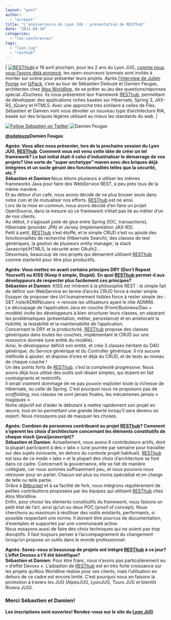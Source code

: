 ```yaml
---
layout: "post"
author: 
  - "acrepet"
title: "L’anniversaire du Lyon JUG : présentation de RESThub"
date: "2011-04-14"
categories: 
  - "les-conferences"
tags: 
  - "lyon-jug"
  - "resthub"
---
```


| [![RESTHub](/assets/2011/04/2011-04-14-lanniversaire-du-lyon-jug-presentation-de-resthub/logo.png "RESTHub")](http://resthub.org/)Le 19 avril prochain, pour les 2 ans du Lyon JUG, [comme nous vous l’avons déjà annoncé](http://jduchess.org/duchess-france/blog/a-la-decouverte-de-izpack-avec-julien-ponge/), les open-sourceurs lyonnais sont invités à monter sur scène pour présenter leurs projets. Après [l’interview de Julien Ponge](http://jduchess.org/duchess-france/blog/a-la-decouverte-de-izpack-avec-julien-ponge/) sur [IzPack](http://izpack.org/), c’est au tour de Sébastien Deleuze et Damien Feugas, architectes chez [Atos Worldline](http://www.atosworldline.com/index.htm), de se prêter au jeu des questions/réponses spécial JDuchess. Ils nous présentent leur framework [RESThub](http://resthub.org/), permettant de développer des applications riches basées sur Hibernate, Spring 3, JAX-RS, jQuery et HTML5. Avec une approche très similaire à celles de Flex, Sébastien et Damien vont vous dévoiler un nouveau type d’architecture RIA, basée sur des briques légères utilisant au mieux les standards du web. |

 [![Follow Sebastien on Twitter](/assets/2011/04/2011-04-14-lanniversaire-du-lyon-jug-presentation-de-resthub/seb.jpg)](http://twitter.com/sdeleuze) ![Damien Feugas](/assets/2011/04/2011-04-14-lanniversaire-du-lyon-jug-presentation-de-resthub/DamienFeugas.jpg)

[**@sdeleuze**](http://twitter.com/sdeleuze "Follow Sébastien on Twitter")**Damien Feugas**

**Agnès: Vous allez nous présenter, lors de la prochaine session du Lyon JUG, [RESThub](http://resthub.org/). Comment vous est venu cette idée de créer un tel framework? Le but initial était-il celui d’industrialiser le démarrage de vos projets? Une sorte de “super archetype” maven avec des briques déjà intégrées et un socle gérant des fonctionnalités telles que la sécurité, etc.?**  
**Sébastien et Damien**:Nous étions plusieurs à utiliser les mêmes frameworks Java pour faire des WebService REST, à peu près tous de la même manière.  
Et au détour d’un café, nous avons décidé de ne plus bosser seuls dans notre coin et de mutualiser nos efforts. [RESThub](http://resthub.org/) est né ainsi.  
Lors de la mise en commun, nous avons décidé d’en faire un projet OpenSource, dans la mesure où ce framework n’était pas lié au métier d’un de nos clients.  
Au début, il s’agissait juste de glue entre Spring (IOC, transactions), Hibernate (provider JPA) et Jersey (implémentation JAX-RS).  
Petit à petit, [RESThub](http://resthub.org/) s’est étoffé, et le simple CRUD s’est vu ajouté des fonctionnalités de recherche (Hibernate Search), des classes de test génériques, la gestion de plusieurs entity-manager, la stack Javascript/HTML5, la sécurité avec OAuth2…  
Désormais, beaucoup de nos projets qui démarrent utilisent [RESThub](http://resthub.org/) comme starterkit pour être plus productifs.

**Agnès: Vous mettez en avant certains principes DRY (Don’t Repeat Yourself) ou KISS (Keep it simple, Stupid). En quoi [RESThub](http://resthub.org/) permet-il aux développeurs de respecter plus facilement ces principes?**  
**Sébastien et Damien**: KISS est inhérent à la philosophie REST : le simple fait de définir son WebService en terme d’accès CRUD force à rester simple.  
Essayer de proposer des Url humainement lisibles force à rester simple (ex : GET /role/ADMIN/users -> renvoie les utilisateurs ayant le rôle ADMIN).  
Le découpage de l’application Java en couche (Front/Business/Dao + modèle) invite les développeurs à bien structurer leurs classes, en séparant les problématiques (présentation, métier, persistance) et en améliorant la lisibilité, la testabilité et la maintenabilité de l’application.  
Concernant le DRY et la productivité, [RESThub](http://resthub.org/) propose des classes génériques dans toutes les couches, implémentant le CRUD sur une ressource donnée (une entité du modèle).  
Ainsi, le développeur définit son entité, et crée 3 classes héritant du DAO générique, du Service générique et du Controller générique. Il n’a aucune méthode à ajouter, et dispose d’ores et déjà du CRUD, et de tests au niveau de chaque couche !  
Un des points forts de [RESThub](http://resthub.org/), c’est la complexité progressive. Nous avons déjà tous utilisé des outils soit-disant simples, qui étaient en fait contraignants et restrictifs.  
Il serait vraiment dommage de ne pas pouvoir exploiter toute la richesse de Hibernate, ou celle de Spring. C’est pourquoi nous ne proposons pas de _scaffolding_, nos classes ne sont jamais finales, les mécanismes jamais « magiques ».  
Notre objectif est d’aider le débutant à mettre rapidement son projet en œuvre, tout en lui permettant une grande liberté lorsqu’il sera devenu un expert. Nous n’essayons pas de masquer les choses.

**Agnès: Combien de personnes contribuent au projet [RESThub](http://resthub.org/)? Comment s’opèrent les choix d’architecture concernant les éléments constitutifs de chaque stack (java/javascript)?**  
**Sébastien et Damien**: Actuellement, nous avons 6 contributeurs actifs, dont la plupart participent à des « labs » (une journée par semaine pour travailler sur des sujets innovants, en dehors du contexte projet habituel). [RESThub](http://resthub.org/) est issu de ce mode « labs » et la plupart des choix d’architecture se font dans ce cadre. Concernant la gouvernance, elle se fait de manière collégiale, car nous sommes suffisamment peu, et nous pouvons nous retrouver pour en parler. Chacun est plus ou moins spécialisé et en charge de telle ou telle partie.  
Grâce à [Bitbucket](https://bitbucket.org/) et à sa facilité de fork, nous intégrons régulièrement de petites contributions proposées par les équipes qui utilisent [RESThub](http://resthub.org/) chez Atos Worldline.  
Enfin, pour choisir les éléments constitutifs du framework, nous faisons un petit état de l’art, ainsi qu’un ou deux POC (proof of concept). Nous cherchons au maximum à réutiliser des outils existants, performants, si possible respectant une norme. Il doivent être pourvus de documentation, d’exemples et supportés par une communauté active.  
Nous essayons aussi de faire des choix techniques qui ne soient pas trop disruptifs. Il faut toujours penser à l’accompagnement du changement lorsqu’on propose un outils dans le monde professionnel.

**Agnès: Savez-vous si beaucoup de projets ont intégré [RESThub](http://resthub.org/) à ce jour? L’effet Devoxx a t’il été bénéfique?**  
**Sébastien et Damien**: Pour être franc, nous n’avons pas particulièrement eu « d’effet Devoxx ». L’adoption de [RESThub](http://resthub.org/) est en très forte croissance sur les projets qu’Atos Worldline réalise pour ses clients, mais l’utilisation en dehors de ce cadre est encore limité. C’est pourquoi nous en faisons la promotion à travers les JUG (AlpesJUG, LyonJUG, Tours JUG et bientôt Riviera JUG).

### **Merci Sébastien et Damien!**

**Les inscriptions sont ouvertes! Rendez-vous sur le site du [Lyon JUG](http://www.lyonjug.org/evenements/2eme-anniversaire)**
